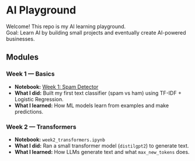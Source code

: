 # AI Playground

Welcome! This repo is my AI learning playground.  
Goal: Learn AI by building small projects and eventually create AI-powered businesses.

## Modules

### Week 1 — Basics
- **Notebook:** [Week 1: Spam Detector](week1_spam_detector.ipynb) 
- **What I did:** Built my first text classifier (spam vs ham) using TF-IDF + Logistic Regression.  
- **What I learned:** How ML models learn from examples and make predictions.

### Week 2 — Transformers
- **Notebook:** `week2_transformers.ipynb`  
- **What I did:** Ran a small transformer model (`distilgpt2`) to generate text.  
- **What I learned:** How LLMs generate text and what `max_new_tokens` does.
